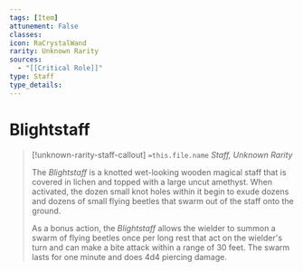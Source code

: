 ```yaml
---
tags: [Item]
attunement: False
classes: 
icon: RaCrystalWand
rarity: Unknown Rarity
sources:
  - "[[Critical Role]]"
type: Staff
type_details: 
---
```

# Blightstaff
>[!unknown-rarity-staff-callout] `=this.file.name`
>*Staff, Unknown Rarity*
>
>The *Blightstaff* is a knotted wet-looking wooden magical staff that is covered in lichen and topped with a large uncut amethyst. When activated, the dozen small knot holes within it begin to exude dozens and dozens of small flying beetles that swarm out of the staff onto the ground.
>
>As a bonus action, the *Blightstaff* allows the wielder to summon a swarm of flying beetles once per long rest that act on the wielder's turn and can make a bite attack within a range of 30 feet. The swarm lasts for one minute and does 4d4 piercing damage.
>
>

